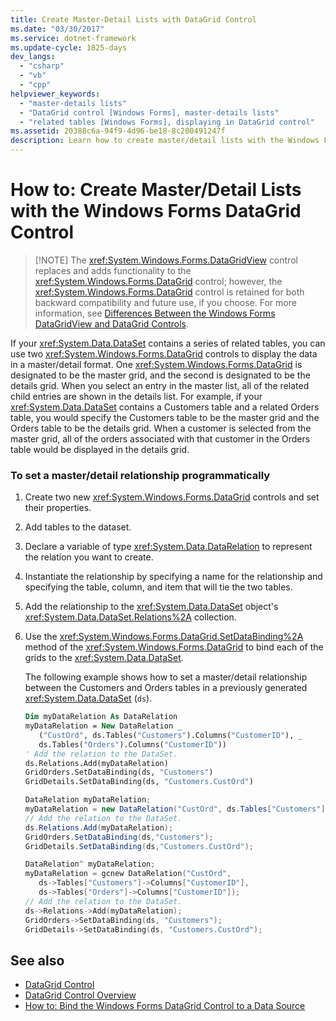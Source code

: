```yaml
---
title: Create Master-Detail Lists with DataGrid Control
ms.date: "03/30/2017"
ms.service: dotnet-framework
ms.update-cycle: 1825-days
dev_langs:
  - "csharp"
  - "vb"
  - "cpp"
helpviewer_keywords:
  - "master-details lists"
  - "DataGrid control [Windows Forms], master-details lists"
  - "related tables [Windows Forms], displaying in DataGrid control"
ms.assetid: 20388c6a-94f9-4d96-be18-8c200491247f
description: Learn how to create master/detail lists with the Windows Forms DataGrid control so that selected entries on the master list are shown on the details list.
---
```

# How to: Create Master/Detail Lists with the Windows Forms DataGrid Control
>
> [!NOTE]
> The <xref:System.Windows.Forms.DataGridView> control replaces and adds functionality to the <xref:System.Windows.Forms.DataGrid> control; however, the <xref:System.Windows.Forms.DataGrid> control is retained for both backward compatibility and future use, if you choose. For more information, see [Differences Between the Windows Forms DataGridView and DataGrid Controls](differences-between-the-windows-forms-datagridview-and-datagrid-controls.md).

If your <xref:System.Data.DataSet> contains a series of related tables, you can use two <xref:System.Windows.Forms.DataGrid> controls to display the data in a master/detail format. One <xref:System.Windows.Forms.DataGrid> is designated to be the master grid, and the second is designated to be the details grid. When you select an entry in the master list, all of the related child entries are shown in the details list. For example, if your <xref:System.Data.DataSet> contains a Customers table and a related Orders table, you would specify the Customers table to be the master grid and the Orders table to be the details grid. When a customer is selected from the master grid, all of the orders associated with that customer in the Orders table would be displayed in the details grid.

### To set a master/detail relationship programmatically

1. Create two new <xref:System.Windows.Forms.DataGrid> controls and set their properties.

2. Add tables to the dataset.

3. Declare a variable of type <xref:System.Data.DataRelation> to represent the relation you want to create.

4. Instantiate the relationship by specifying a name for the relationship and specifying the table, column, and item that will tie the two tables.

5. Add the relationship to the <xref:System.Data.DataSet> object's <xref:System.Data.DataSet.Relations%2A> collection.

6. Use the <xref:System.Windows.Forms.DataGrid.SetDataBinding%2A> method of the <xref:System.Windows.Forms.DataGrid> to bind each of the grids to the <xref:System.Data.DataSet>.

     The following example shows how to set a master/detail relationship between the Customers and Orders tables in a previously generated <xref:System.Data.DataSet> (`ds`).

    ```vb
    Dim myDataRelation As DataRelation
    myDataRelation = New DataRelation _
       ("CustOrd", ds.Tables("Customers").Columns("CustomerID"), _
       ds.Tables("Orders").Columns("CustomerID"))
    ' Add the relation to the DataSet.
    ds.Relations.Add(myDataRelation)
    GridOrders.SetDataBinding(ds, "Customers")
    GridDetails.SetDataBinding(ds, "Customers.CustOrd")
    ```

    ```csharp
    DataRelation myDataRelation;
    myDataRelation = new DataRelation("CustOrd", ds.Tables["Customers"].Columns["CustomerID"], ds.Tables["Orders"].Columns["CustomerID"]);
    // Add the relation to the DataSet.
    ds.Relations.Add(myDataRelation);
    GridOrders.SetDataBinding(ds,"Customers");
    GridDetails.SetDataBinding(ds,"Customers.CustOrd");
    ```

    ```cpp
    DataRelation^ myDataRelation;
    myDataRelation = gcnew DataRelation("CustOrd",
       ds->Tables["Customers"]->Columns["CustomerID"],
       ds->Tables["Orders"]->Columns["CustomerID"]);
    // Add the relation to the DataSet.
    ds->Relations->Add(myDataRelation);
    GridOrders->SetDataBinding(ds, "Customers");
    GridDetails->SetDataBinding(ds, "Customers.CustOrd");
    ```

## See also

- [DataGrid Control](datagrid-control-windows-forms.md)
- [DataGrid Control Overview](datagrid-control-overview-windows-forms.md)
- [How to: Bind the Windows Forms DataGrid Control to a Data Source](how-to-bind-the-windows-forms-datagrid-control-to-a-data-source.md)
